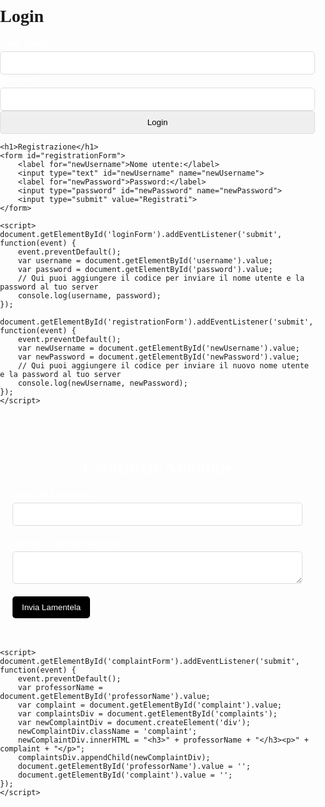 <!DOCTYPE html>
<html>
<head>
    <title>Login e Registrazione</title>
</head>
<body>
    <h1>Login</h1>
    <form id="loginForm">
        <label for="username">Nome utente:</label>
        <input type="text" id="username" name="username">
        <label for="password">Password:</label>
        <input type="password" id="password" name="password">
        <input type="submit" value="Login">
    </form>

    <h1>Registrazione</h1>
    <form id="registrationForm">
        <label for="newUsername">Nome utente:</label>
        <input type="text" id="newUsername" name="newUsername">
        <label for="newPassword">Password:</label>
        <input type="password" id="newPassword" name="newPassword">
        <input type="submit" value="Registrati">
    </form>

    <script>
    document.getElementById('loginForm').addEventListener('submit', function(event) {
        event.preventDefault();
        var username = document.getElementById('username').value;
        var password = document.getElementById('password').value;
        // Qui puoi aggiungere il codice per inviare il nome utente e la password al tuo server
        console.log(username, password);
    });

    document.getElementById('registrationForm').addEventListener('submit', function(event) {
        event.preventDefault();
        var newUsername = document.getElementById('newUsername').value;
        var newPassword = document.getElementById('newPassword').value;
        // Qui puoi aggiungere il codice per inviare il nuovo nome utente e la password al tuo server
        console.log(newUsername, newPassword);
    });
    </script>
</body>
</html>



<!DOCTYPE html>
<html>
<head>
    <title>Lamentele Anonime</title>
    <style>
        body {
            font-family: 'Times New Roman', serif; /* Cambia qui per usare un font diverso */
            margin: 0;
            padding: 0;
            background: url('https://images.unsplash.com/photo-1487621167305-5d248087c724?q=80&w=3432&auto=format&fit=crop&ixlib=rb-4.0.3&ixid=M3wxMjA3fDB8MHxwaG90by1wYWdlfHx8fGVufDB8fHx8fA%3D%3D') no-repeat center center fixed; 
            -webkit-background-size: cover;
            -moz-background-size: cover;
            -o-background-size: cover;
            background-size: cover;
        }
        .container {
            max-width: 600px;
            margin: 0 auto;
            padding: 20px;
        }
        .form-group {
            margin-bottom: 20px;
        }
        label {
            display: block;
            margin-bottom: 5px;
            font-weight: bold;
            color: #fff; /* testo bianco */
        }
        input, textarea {
            width: 100%;
            padding: 10px;
            box-sizing: border-box;
            border-radius: 5px;
            border: 1px solid #ddd;
        }
        button {
            background-color: #000; /* colore legno */
            color: #fff;
            padding: 10px 15px;
            border: none;
            border-radius: 5px;
            cursor: pointer;
            display: block;
            margin-top: 20px;
        }
        .complaint {
            background-color: #808080; /* colore grigio */
            padding: 20px;
            border-radius: 5px;
            box-shadow: 0px 0px 10px rgba(0,0,0,0.1);
            margin-bottom: 20px;
            color: #fff; /* testo bianco */
        }
        .complaint h3, .complaint p {
            margin: 0;
        }
    </style>
</head>
<body>
    <div class="container">
        <h1 style="text-align: center; margin-top: 50px; color: #fff;">Lamentele Anonime</h1> <!-- titolo bianco -->
        <form id="complaintForm">
            <div class="form-group">
                <label for="professorName">Nome del Professore:</label>
                <input type="text" id="professorName" name="professorName">
            </div>
            <div class="form-group">
                <label for="complaint">Inserisci la tua lamentela qui:</label>
                <textarea id="complaint" name="complaint"></textarea>
            </div>
            <button type="submit">Invia Lamentela</button>
        </form>
        <div id="complaints"></div>
    </div>

    <script>
    document.getElementById('complaintForm').addEventListener('submit', function(event) {
        event.preventDefault();
        var professorName = document.getElementById('professorName').value;
        var complaint = document.getElementById('complaint').value;
        var complaintsDiv = document.getElementById('complaints');
        var newComplaintDiv = document.createElement('div');
        newComplaintDiv.className = 'complaint';
        newComplaintDiv.innerHTML = "<h3>" + professorName + "</h3><p>" + complaint + "</p>";
        complaintsDiv.appendChild(newComplaintDiv);
        document.getElementById('professorName').value = '';
        document.getElementById('complaint').value = '';
    });
    </script>
</body>
</html>
